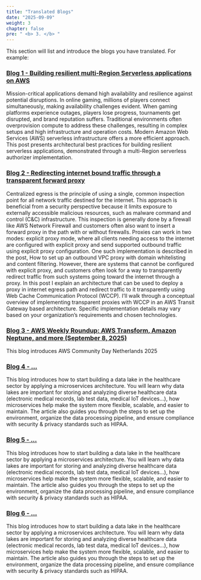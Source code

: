 ```yaml
---
title: "Translated Blogs"
date: "2025-09-09"
weight: 3
chapter: false
pre: " <b> 3. </b> "
---
```


This section will list and introduce the blogs you have translated. For example:

### [Blog 1 - Building resilient multi-Region Serverless applications on AWS](3.1-Blog1/)

Mission-critical applications demand high availability and resilience against potential disruptions. In online gaming, millions of players connect simultaneously, making availability challenges evident. When gaming platforms experience outages, players lose progress, tournaments get disrupted, and brand reputation suffers. Traditional environments often overprovision compute to address these challenges, resulting in complex setups and high infrastructure and operation costs. Modern Amazon Web Services (AWS) serverless infrastructure offers a more efficient approach. This post presents architectural best practices for building resilient serverless applications, demonstrated through a multi-Region serverless authorizer implementation.

### [Blog 2 - Redirecting internet bound traffic through a transparent forward proxy](3.2-Blog2/)

Centralized egress is the principle of using a single, common inspection point for all network traffic destined for the internet. This approach is beneficial from a security perspective because it limits exposure to externally accessible malicious resources, such as malware command and control (C&C) infrastructure. This inspection is generally done by a firewall like AWS Network Firewall and customers often also want to insert a forward proxy in the path with or without firewalls. Proxies can work in two modes: explicit proxy mode, where all clients needing access to the internet are configured with explicit proxy and send supported outbound traffic using explicit proxy configuration. One such implementation is described in the post, How to set up an outbound VPC proxy with domain whitelisting and content filtering. However, there are systems that cannot be configured with explicit proxy, and customers often look for a way to transparently redirect traffic from such systems going toward the internet through a proxy. In this post I explain an architecture that can be used to deploy a proxy in internet egress path and redirect traffic to it transparently using Web Cache Communication Protocol (WCCP). I’ll walk through a conceptual overview of implementing transparent proxies with WCCP in an AWS Transit Gateway based architecture. Specific implementation details may vary based on your organization’s requirements and chosen technologies.

### [Blog 3 - AWS Weekly Roundup: AWS Transform, Amazon Neptune, and more (September 8, 2025)](3.3-Blog3/)

This blog introduces AWS Community Day Netherlands 2025

### [Blog 4 - ...](3.4-Blog4/)

This blog introduces how to start building a data lake in the healthcare sector by applying a microservices architecture. You will learn why data lakes are important for storing and analyzing diverse healthcare data (electronic medical records, lab test data, medical IoT devices…), how microservices help make the system more flexible, scalable, and easier to maintain. The article also guides you through the steps to set up the environment, organize the data processing pipeline, and ensure compliance with security & privacy standards such as HIPAA.

### [Blog 5 - ...](3.5-Blog5/)

This blog introduces how to start building a data lake in the healthcare sector by applying a microservices architecture. You will learn why data lakes are important for storing and analyzing diverse healthcare data (electronic medical records, lab test data, medical IoT devices…), how microservices help make the system more flexible, scalable, and easier to maintain. The article also guides you through the steps to set up the environment, organize the data processing pipeline, and ensure compliance with security & privacy standards such as HIPAA.

### [Blog 6 - ...](3.6-Blog6/)

This blog introduces how to start building a data lake in the healthcare sector by applying a microservices architecture. You will learn why data lakes are important for storing and analyzing diverse healthcare data (electronic medical records, lab test data, medical IoT devices…), how microservices help make the system more flexible, scalable, and easier to maintain. The article also guides you through the steps to set up the environment, organize the data processing pipeline, and ensure compliance with security & privacy standards such as HIPAA.
